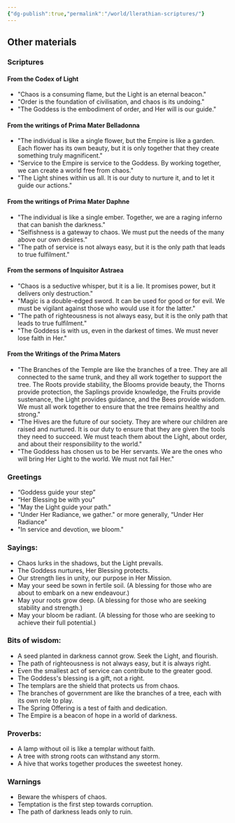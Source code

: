```yaml
---
{"dg-publish":true,"permalink":"/world/llerathian-scriptures/"}
---
```


## Other materials  

### Scriptures

#### From the Codex of Light
- "Chaos is a consuming flame, but the Light is an eternal beacon."
- "Order is the foundation of civilisation, and chaos is its undoing."
- "The Goddess is the embodiment of order, and Her will is our guide."
#### From the writings of Prima Mater Belladonna
- "The individual is like a single flower, but the Empire is like a garden. Each flower has its own beauty, but it is only together that they create something truly magnificent."
- "Service to the Empire is service to the Goddess. By working together, we can create a world free from chaos."
- "The Light shines within us all. It is our duty to nurture it, and to let it guide our actions."
#### From the writings of Prima Mater Daphne
- "The individual is like a single ember. Together, we are a raging inferno that can banish the darkness."
- "Selfishness is a gateway to chaos. We must put the needs of the many above our own desires."
- "The path of service is not always easy, but it is the only path that leads to true fulfilment."

#### From the sermons of Inquisitor Astraea
- "Chaos is a seductive whisper, but it is a lie. It promises power, but it delivers only destruction."
- "Magic is a double-edged sword. It can be used for good or for evil. We must be vigilant against those who would use it for the latter."
- "The path of righteousness is not always easy, but it is the only path that leads to true fulfilment."
- "The Goddess is with us, even in the darkest of times. We must never lose faith in Her."

#### From the Writings of the Prima Maters
- "The Branches of the Temple are like the branches of a tree. They are all connected to the same trunk, and they all work together to support the tree. The Roots provide stability, the Blooms provide beauty, the Thorns provide protection, the Saplings provide knowledge, the Fruits provide sustenance, the Light provides guidance, and the Bees provide wisdom. We must all work together to ensure that the tree remains healthy and strong."
- "The Hives are the future of our society. They are where our children are raised and nurtured. It is our duty to ensure that they are given the tools they need to succeed. We must teach them about the Light, about order, and about their responsibility to the world."
- "The Goddess has chosen us to be Her servants. We are the ones who will bring Her Light to the world. We must not fail Her."

### Greetings
- “Goddess guide your step”
- “Her Blessing be with you”
- "May the Light guide your path."
- "Under Her Radiance, we gather." or more generally, “Under Her Radiance”
- "In service and devotion, we bloom."

### Sayings:
- Chaos lurks in the shadows, but the Light prevails.
- The Goddess nurtures, Her Blessing protects.
- Our strength lies in unity, our purpose in Her Mission.
- May your seed be sown in fertile soil. (A blessing for those who are about to embark on a new endeavour.)
- May your roots grow deep. (A blessing for those who are seeking stability and strength.)
- May your bloom be radiant. (A blessing for those who are seeking to achieve their full potential.)

### Bits of wisdom:
- A seed planted in darkness cannot grow. Seek the Light, and flourish.
- The path of righteousness is not always easy, but it is always right.
- Even the smallest act of service can contribute to the greater good.
- The Goddess's blessing is a gift, not a right.
- The templars are the shield that protects us from chaos.
- The branches of government are like the branches of a tree, each with its own role to play.
- The Spring Offering is a test of faith and dedication.
- The Empire is a beacon of hope in a world of darkness.

### Proverbs:
- A lamp without oil is like a templar without faith.
- A tree with strong roots can withstand any storm.
- A hive that works together produces the sweetest honey.

### Warnings
- Beware the whispers of chaos.
- Temptation is the first step towards corruption.
- The path of darkness leads only to ruin.

